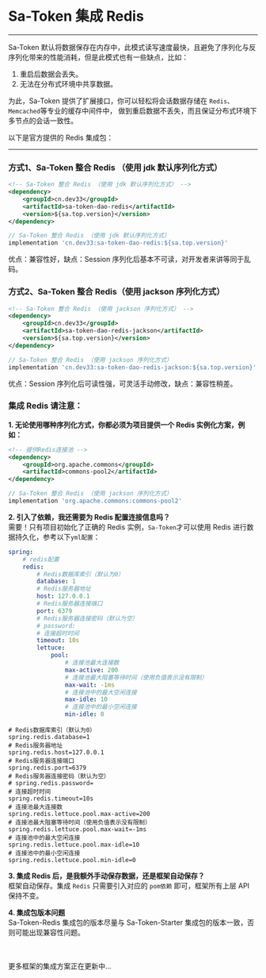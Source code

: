 # Sa-Token 集成 Redis 
--- 

Sa-Token 默认将数据保存在内存中，此模式读写速度最快，且避免了序列化与反序列化带来的性能消耗，但是此模式也有一些缺点，比如：

1. 重启后数据会丢失。
2. 无法在分布式环境中共享数据。

为此，Sa-Token 提供了扩展接口，你可以轻松将会话数据存储在 `Redis`、`Memcached`等专业的缓存中间件中，
做到重启数据不丢失，而且保证分布式环境下多节点的会话一致性。

以下是官方提供的 Redis 集成包：

---

### 方式1、Sa-Token 整合 Redis （使用 jdk 默认序列化方式）

<!---------------------------- tabs:start ------------------------------>
<!-------- tab:Maven 方式 -------->
``` xml 
<!-- Sa-Token 整合 Redis （使用 jdk 默认序列化方式） -->
<dependency>
	<groupId>cn.dev33</groupId>
	<artifactId>sa-token-dao-redis</artifactId>
	<version>${sa.top.version}</version>
</dependency>
```
<!-------- tab:Gradle 方式 -------->
``` gradle
// Sa-Token 整合 Redis （使用 jdk 默认序列化方式）
implementation 'cn.dev33:sa-token-dao-redis:${sa.top.version}'
```
<!---------------------------- tabs:end ------------------------------>

优点：兼容性好，缺点：Session 序列化后基本不可读，对开发者来讲等同于乱码。


### 方式2、Sa-Token 整合 Redis（使用 jackson 序列化方式）

<!---------------------------- tabs:start ------------------------------>
<!-------- tab:Maven 方式 -------->
``` xml 
<!-- Sa-Token 整合 Redis （使用 jackson 序列化方式） -->
<dependency>
	<groupId>cn.dev33</groupId>
	<artifactId>sa-token-dao-redis-jackson</artifactId>
	<version>${sa.top.version}</version>
</dependency>
```
<!-------- tab:Gradle 方式 -------->
``` gradle
// Sa-Token 整合 Redis （使用 jackson 序列化方式）
implementation 'cn.dev33:sa-token-dao-redis-jackson:${sa.top.version}'
```
<!---------------------------- tabs:end ------------------------------>

优点：Session 序列化后可读性强，可灵活手动修改，缺点：兼容性稍差。


### 集成 Redis 请注意：


**1. 无论使用哪种序列化方式，你都必须为项目提供一个 Redis 实例化方案，例如：**

<!---------------------------- tabs:start ------------------------------>
<!-------- tab:Maven 方式 -------->
``` xml 
<!-- 提供Redis连接池 -->
<dependency>
	<groupId>org.apache.commons</groupId>
	<artifactId>commons-pool2</artifactId>
</dependency>
```
<!-------- tab:Gradle 方式 -------->
``` gradle
// Sa-Token 整合 Redis （使用 jackson 序列化方式）
implementation 'org.apache.commons:commons-pool2'
```
<!---------------------------- tabs:end ------------------------------>


**2. 引入了依赖，我还需要为 Redis 配置连接信息吗？** <br>
需要！只有项目初始化了正确的 Redis 实例，`Sa-Token`才可以使用 Redis 进行数据持久化，参考以下`yml配置`：

<!---------------------------- tabs:start ------------------------------>
<!-------- tab:yaml 风格 -------->
``` yaml
spring: 
    # redis配置 
    redis:
        # Redis数据库索引（默认为0）
        database: 1
        # Redis服务器地址
        host: 127.0.0.1
        # Redis服务器连接端口
        port: 6379
        # Redis服务器连接密码（默认为空）
        # password: 
        # 连接超时时间
        timeout: 10s
        lettuce:
            pool:
                # 连接池最大连接数
                max-active: 200
                # 连接池最大阻塞等待时间（使用负值表示没有限制）
                max-wait: -1ms
                # 连接池中的最大空闲连接
                max-idle: 10
                # 连接池中的最小空闲连接
                min-idle: 0
```
<!-------- tab:properties 风格 -------->
``` properties
# Redis数据库索引（默认为0）
spring.redis.database=1
# Redis服务器地址
spring.redis.host=127.0.0.1
# Redis服务器连接端口
spring.redis.port=6379
# Redis服务器连接密码（默认为空）
# spring.redis.password=
# 连接超时时间
spring.redis.timeout=10s
# 连接池最大连接数
spring.redis.lettuce.pool.max-active=200
# 连接池最大阻塞等待时间（使用负值表示没有限制）
spring.redis.lettuce.pool.max-wait=-1ms
# 连接池中的最大空闲连接
spring.redis.lettuce.pool.max-idle=10
# 连接池中的最小空闲连接
spring.redis.lettuce.pool.min-idle=0
```
<!---------------------------- tabs:end ------------------------------>




**3. 集成 Redis 后，是我额外手动保存数据，还是框架自动保存？** <br>
框架自动保存。集成 `Redis` 只需要引入对应的 `pom依赖` 即可，框架所有上层 API 保持不变。

**4. 集成包版本问题** <br>
Sa-Token-Redis 集成包的版本尽量与 Sa-Token-Starter 集成包的版本一致，否则可能出现兼容性问题。


<br><br>
更多框架的集成方案正在更新中...


